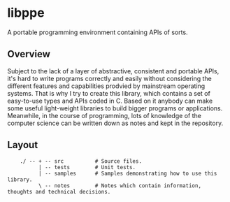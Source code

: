 # libppe
A portable programming environment containing APIs of sorts.

## Overview
Subject to the lack of a layer of abstractive, consistent and portable APIs, it's hard to write programs correctly and easily without considering the different features and capabilities prodvied by mainstream operating systems. That is why I try to create this library, which contains a set of easy-to-use types and APIs coded in C. Based on it anybody can make some useful light-weight libraries to build bigger programs or applications. Meanwhile, in the course of programming, lots of knowledge of the computer science can be written down as notes and kept in the repository.

## Layout

```
    ./ -- + -- src          # Source files.
          | -- tests        # Unit tests.
          | -- samples      # Samples demonstrating how to use this library.
          \ -- notes        # Notes which contain information, thoughts and technical decisions.
```
